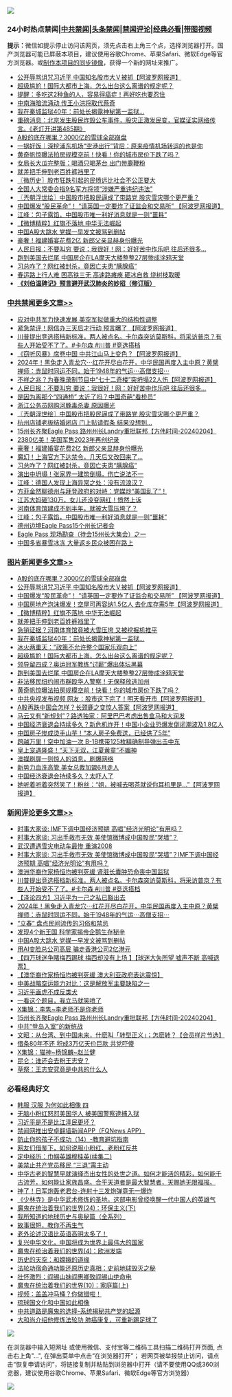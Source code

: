 ![](https://raw.githubusercontent.com/jsvpn/jsproxy/dev/64photo/fqnews-qr.jpg)

<div id="tt">
<h3>24小时热点禁闻|<a href="#%E4%B8%AD%E5%85%B1%E7%A6%81%E9%97%BB%E6%9B%B4%E5%A4%9A%E6%96%87%E7%AB%A0">中共禁闻</a>|<a href="#%E5%9B%BE%E7%89%87%E6%96%B0%E9%97%BB%E6%9B%B4%E5%A4%9A%E6%96%87%E7%AB%A0">头条禁闻</a>|<a href="#%E6%96%B0%E9%97%BB%E8%AF%84%E8%AE%BA%E6%9B%B4%E5%A4%9A%E6%96%87%E7%AB%A0">禁闻评论|<a href="#%E5%BF%85%E7%9C%8B%E7%BB%8F%E5%85%B8%E5%A5%BD%E6%96%87">经典必看</a>|<a href="https://fanb1.xyz/3" target="_blank">带图视频</a></h3>
<div><b>提示：</b>微信如提示停止访问该网页，须先点击右上角三个点，选择浏览器打开。国产浏览器可能已屏蔽本项目，建议使用谷歌Chrome、苹果Safari、微软Edge等官方浏览器。或<a href="%E5%88%B6%E4%BD%9Cgit%E7%A6%81%E9%97%BB%E9%95%9C%E5%83%8F.md">制作本项目的同步镜像</a>，获得一个新的网址来推广。</div>
<ul>

<li><a href="/topimagenews/20240205/1997197.md">公开辱骂诅咒习近平 中国知名股市大Ｖ被抓【阿波罗网报道】</a></li>
<li><a href="/topimagenews/20240205/1997067.md">超级尴尬！国际大都市上海，怎么出台这么离谱的规定呢？</a></li>
<li><a href="/health/20240205/1997051.md">提醒：多吃这2种鱼的人，容易得癌症！再好吃也要忍住</a></li>
<li><a href="/comments/20240205/1996980.md">中南海暗流涌动 传王小洪将取代蔡奇</a></li>
<li><a href="/topimagenews/20240205/1997093.md">我在秦城监狱40年：前处长揭露神秘第一监狱…</a></li>
<li><a href="/sohnews/20240205/1997176.md">重磅消息：北京发生股民炸毁公车事件，股灾正激发民变，官媒证实网络传言。《老灯开讲第485期》</a></li>
<li><a href="/topimagenews/20240205/1997250.md">A股的底在哪里？3000亿的雪球全部崩盘</a></li>
<li><a href="/baitai/20240205/1996986.md">一锅好饭｜深挖浦东机场“空港出行”背后：原来疫情机场转运的也是你</a></li>
<li><a href="/topimagenews/20240205/1997013.md">黄奇帆惊曝法拍房规模空前！快看！你的城市房价下跌了吗？</a></li>
<li><a href="/cnnews/20240205/1997213.md">女局长大瓜完整版：喝酒只喝茅台 出门带鹿鞭粉</a></li>
<li><a href="/topimagenews/20240205/1997111.md">就差把手伸到老百姓裤裆里了</a></li>
<li><a href="/bblog/20240205/1997043.md">〖微历史〗股市狂跌引起的民愤远比社会不公正要大</a></li>
<li><a href="/headline/20240205/1996990.md">全国人大常委会指9名军方将领“涉嫌严重违纪违法&quot;</a></li>
<li><a href="/cbnews/20240205/1997145.md">〖兲朝浮世绘〗中国股市把股民逼成了带路党 股灾雪灾哪个更严重？</a></li>
<li><a href="/topimagenews/20240205/1997186.md">中国爆发“股民革命”！ “请英国一定要炸了证监会和交易所” 【阿波罗网报道】</a></li>
<li><a href="/cbnews/20240205/1997028.md">江峰：包子露馅，中国股市唯一利好消息就是一则“噩耗”</a></li>
<li><a href="/topimagenews/20240205/1997120.md">【微博精粹】红旗不落地 中华无法崛起</a></li>
<li><a href="/comments/20240205/1997248.md">中国A股大跳水 党媒一早发文被骂到删帖</a></li>
<li><a href="/cbnews/20240205/1997113.md">豪奢！福建婚宴花费2亿 新郎父亲显赫身份曝光</a></li>
<li><a href="/cbnews/20240205/1997187.md">人民日报：不要叫穷 要说：我很好！网：好好苦中作乐吧 往后还很多...</a></li>
<li><a href="/topimagenews/20240205/1997030.md">跑到美国去烂尾 中国房企在LA摩天大楼整整27层惨成涂鸦天堂</a></li>
<li><a href="/cbnews/20240205/1997069.md">习总咋了？网红被封杀，竟因亡夫患“胰腺癌”</a></li>
<li><a href="/baitai/20240205/1997007.md">春运路上行人难 困高铁三无 高速路瘫痪 砸冰自救 烧树枝取暖</a></li>
<li><b><a href="/comments/20200207/1272816.md" target="_blank">《刘伯温碑记》预言避开武汉肺炎的妙招（修订版）</a></b></li>
</ul>
</div>

<div class="catlist">
<h3><a href="/cbnews/" target="_blank">中共禁闻</a><span><a href="/cbnews/" target="_blank" rel="nofollow">更多文章>></a></span></h3>
<ul>
<li><a href="/cbnews/20240205/1997328.md" target="_blank">应对中共军力快速发展 美空军拟做重大的结构性调整</a></li>
<li><a href="/cbnews/20240205/1997327.md" target="_blank">紧急禁评！网信办三天后才行动 预言曝了 【阿波罗网报道】</a></li>
<li><a href="/comments/20240205/1997293.md" target="_blank">川普提出竞选搭档新标准，两人被点名。卡尔森突访莫斯科，将采访普京？有些人开始受不了了。#卡尔森 #川普 #竞选搭档</a></li>
<li><a href="/cbnews/20240205/1997270.md" target="_blank">《窃听风暴》席卷中国 中共江山马上变色？【阿波罗网报道】</a></li>
<li><a href="/comments/20240205/1997264.md" target="_blank">2024年！黑兔走入青龙穴⋯红花开尽白花开，中华民国再度入主中原？黄檗禅师：赤鼠时同运不同，始于1948年的气运⋯高僧支招⋯</a></li>
<li><a href="/cbnews/20240205/1997190.md" target="_blank">不祥之兆？为春晚录制节目中“七十二奇楼”突坍塌22人伤【阿波罗网报道】</a></li>
<li><a href="/cbnews/20240205/1997187.md" target="_blank">人民日报：不要叫穷 要说：我很好！网：好好苦中作乐吧 往后还很多&#8230;</a></li>
<li><a href="/cbnews/20240205/1997185.md" target="_blank">是因为离那个“四通桥” 太近了吗？中国奇葩“看桥员”</a></li>
<li><a href="/cbnews/20240205/1997163.md" target="_blank">浙江公务员网购河豚毒杀妻 原因曝光</a></li>
<li><a href="/cbnews/20240205/1997145.md" target="_blank">〖兲朝浮世绘〗中国股市把股民逼成了带路党 股灾雪灾哪个更严重？</a></li>
<li><a href="/cbnews/20240205/1997140.md" target="_blank">杭州店铺老板结婚闭店 门上贴请假条 结果没想到…</a></li>
<li><a href="/comments/20240205/1997134.md" target="_blank">15州长齐聚Eagle Pass 路州州长Landry重批联邦【方伟时间-20240204】</a></li>
<li><a href="/cbnews/20240205/1997114.md" target="_blank">2380亿美！美国军售2023年再创纪录</a></li>
<li><a href="/cbnews/20240205/1997113.md" target="_blank">豪奢！福建婚宴花费2亿 新郎父亲显赫身份曝光</a></li>
<li><a href="/cbnews/20240205/1997112.md" target="_blank">魔幻！上海官方下达禁令，几天后又改回来了…</a></li>
<li><a href="/cbnews/20240205/1997069.md" target="_blank">习总咋了？网红被封杀，竟因亡夫患“胰腺癌”</a></li>
<li><a href="/cbnews/20240205/1997068.md" target="_blank">演出中坍塌！张家界一建筑倒塌，伤亡说法不一</a></li>
<li><a href="/cbnews/20240205/1997065.md" target="_blank">江峰：德国人发现上海异常之处：没有流浪汉？</a></li>
<li><a href="/comments/20240205/1997054.md" target="_blank">方菲金然聊德州与拜登政府的对峙：党媒炒“美国乱了”！</a></li>
<li><a href="/cbnews/20240205/1997049.md" target="_blank">江苏大妈砸130万，女儿还没变网红！愤然上诉</a></li>
<li><a href="/cbnews/20240205/1997048.md" target="_blank">河南体育馆建成不到半年，就被大雪压垮了？</a></li>
<li><a href="/cbnews/20240205/1997028.md" target="_blank">江峰：包子露馅，中国股市唯一利好消息就是一则“噩耗”</a></li>
<li><a href="/comments/20240205/1996989.md" target="_blank">德州边境Eagle Pass15个州长记者会</a></li>
<li><a href="/comments/20240205/1996978.md" target="_blank">Eagle Pass 现场勘查（待会15州长大集会）之一</a></li>
<li><a href="/cbnews/20240204/1996957.md" target="_blank">中国多省暴雪冰冻 大量返乡民众被困在路上</a></li>

</ul>
</div>
<div class="catlist">
<h3><a href="/topimagenews/" target="_blank">图片新闻</a><span><a href="/topimagenews/" target="_blank" rel="nofollow">更多文章>></a></span></h3>
<ul>
<li><a href="/topimagenews/20240205/1997250.md" target="_blank">A股的底在哪里？3000亿的雪球全部崩盘</a></li>
<li><a href="/topimagenews/20240205/1997197.md" target="_blank">公开辱骂诅咒习近平 中国知名股市大Ｖ被抓【阿波罗网报道】</a></li>
<li><a href="/topimagenews/20240205/1997186.md" target="_blank">中国爆发“股民革命”！ “请英国一定要炸了证监会和交易所” 【阿波罗网报道】</a></li>
<li><a href="/topimagenews/20240205/1997171.md" target="_blank">中国房地产泡沫爆发！空屋可再容纳1.5亿人 去化库存需5年【阿波罗网报道】</a></li>
<li><a href="/topimagenews/20240205/1997120.md" target="_blank">【微博精粹】红旗不落地 中华无法崛起</a></li>
<li><a href="/topimagenews/20240205/1997111.md" target="_blank">就差把手伸到老百姓裤裆里了</a></li>
<li><a href="/topimagenews/20240205/1997110.md" target="_blank">急销证据？河南体育馆竟被大雪压垮 又被挖掘机推平</a></li>
<li><a href="/topimagenews/20240205/1997093.md" target="_blank">我在秦城监狱40年：前处长揭露神秘第一监狱…</a></li>
<li><a href="/topimagenews/20240205/1997092.md" target="_blank">冰火两重天：&#8221;政策不允许整个国家乐观向上&#8221;</a></li>
<li><a href="/topimagenews/20240205/1997067.md" target="_blank">超级尴尬！国际大都市上海，怎么出台这么离谱的规定呢？</a></li>
<li><a href="/topimagenews/20240205/1997047.md" target="_blank">领导留四成？奥运冠军教练“讨薪”爆出体坛黑幕</a></li>
<li><a href="/topimagenews/20240205/1997030.md" target="_blank">跑到美国去烂尾 中国房企在LA摩天大楼整整27层惨成涂鸦天堂</a></li>
<li><a href="/topimagenews/20240205/1997029.md" target="_blank">非法移民纽约闹市群殴华人警察！无保释放逃加州</a></li>
<li><a href="/topimagenews/20240205/1997013.md" target="_blank">黄奇帆惊曝法拍房规模空前！快看！你的城市房价下跌了吗？</a></li>
<li><a href="/topimagenews/20240205/1996958.md" target="_blank">中共央视发布视频 网友：股市这下完了！明天看开市【阿波罗网报道】</a></li>
<li><a href="/topimagenews/20240204/1996893.md" target="_blank">A股再跌中国会怎样？长颈鹿之变惊人答案【阿波罗网报道】</a></li>
<li><a href="/topimagenews/20240204/1996798.md" target="_blank">马云又有“新规划”？路透独家：阿里巴巴考虑出售盒马和大润发</a></li>
<li><a href="/topimagenews/20240204/1996797.md" target="_blank">中国经济衰退会持续多久？新危机炸开！中国小企业恐爆发倒闭潮波及1.8亿人</a></li>
<li><a href="/topimagenews/20240204/1996783.md" target="_blank">中国房子惨成烫手山芋！“本人房子免费送，已经供了5年”</a></li>
<li><a href="/topimagenews/20240204/1996731.md" target="_blank">跨越万里！空中加油一次 B-1B携带125枚精确制导弹出击中东</a></li>
<li><a href="/topimagenews/20240204/1996715.md" target="_blank">皇上宠遇隆盛！“天下无双，江夏黄童”不媚神</a></li>
<li><a href="/topimagenews/20240204/1996701.md" target="_blank">澳媒刷屏一则惊人的消息，刷爆网络</a></li>
<li><a href="/topimagenews/20240204/1996700.md" target="_blank">新势力血洗高管 美女总裁加盟6月走人</a></li>
<li><a href="/topimagenews/20240203/1996595.md" target="_blank">中国经济衰退会持续多久？太吓人了</a></li>
<li><a href="/topimagenews/20240203/1996562.md" target="_blank">她听着听着突然笑了！粉丝：“姐，被喊去喝茶就说你耳机里是&#8230;”【阿波罗网报道】</a></li>

</ul>
</div>
<div class="catlist">
<h3><a href="/comments/" target="_blank">新闻评论</a><span><a href="/comments/" target="_blank" rel="nofollow">更多文章>></a></span></h3>
<ul>
<li><a href="/comments/20240206/1997345.md" target="_blank">时事大家谈: IMF下调中国经济预期 高唱&quot;经济光明论&quot;有用吗？</a></li>
<li><a href="/comments/20240206/1997344.md" target="_blank">时事大家谈: 习出手救市无效 美使馆微博成中国股民“哭墙”？</a></li>
<li><a href="/comments/20240205/1997343.md" target="_blank">武汉遭遇雪灾电动车最惨 重演2008</a></li>
<li><a href="/comments/20240205/1997323.md" target="_blank">时事大家谈: 习出手救市无效 美使馆微博成中国股民“哭墙”？IMF下调中国经济预期 高唱&quot;经济光明论&quot;有用吗？</a></li>
<li><a href="/comments/20240205/1997295.md" target="_blank">澳洲华裔作家杨恒均被判死缓 肾脏长囊肿恐命丧中国监狱</a></li>
<li><a href="/comments/20240205/1997293.md" target="_blank">川普提出竞选搭档新标准，两人被点名。卡尔森突访莫斯科，将采访普京？有些人开始受不了了。#卡尔森 #川普 #竞选搭档</a></li>
<li><a href="/comments/20240205/1997285.md" target="_blank">【泽论四方】习近平为一己之私已豁出去</a></li>
<li><a href="/comments/20240205/1997264.md" target="_blank">2024年！黑兔走入青龙穴⋯红花开尽白花开，中华民国再度入主中原？黄檗禅师：赤鼠时同运不同，始于1948年的气运⋯高僧支招⋯</a></li>
<li><a href="/comments/20240205/1997261.md" target="_blank">“立春” 盘点民间流传的习俗和禁忌</a></li>
<li><a href="/comments/20240205/1997259.md" target="_blank">发现4个新王国 科学家揭帝企鹅生存秘辛</a></li>
<li><a href="/comments/20240205/1997248.md" target="_blank">中国A股大跳水 党媒一早发文被骂到删帖</a></li>
<li><a href="/comments/20240205/1997247.md" target="_blank">用AI变脸总公司高层 骗走香港公司2亿港元</a></li>
<li><a href="/comments/20240205/1997245.md" target="_blank">【四万球迷争睹梅西踢球 梅西却没有上场 】【球迷大失所望 嘘声不断 高喊退票】</a></li>
<li><a href="/comments/20240205/1997236.md" target="_blank">【澳华裔作家杨恒均被判死缓 澳大利亚政府表达震惊】</a></li>
<li><a href="/comments/20240205/1997228.md" target="_blank">中美战略空运能力对比：这是解放军主要缺陷之一</a></li>
<li><a href="/comments/20240205/1997209.md" target="_blank">习近平画虎不成反类犬</a></li>
<li><a href="/comments/20240205/1997178.md" target="_blank">一看这个题目，我立马就笑喷了</a></li>
<li><a href="/comments/20240205/1997142.md" target="_blank">X集锦：李隽~李老师不是你老师</a></li>
<li><a href="/comments/20240205/1997134.md" target="_blank">15州长齐聚Eagle Pass 路州州长Landry重批联邦【方伟时间-20240204】</a></li>
<li><a href="/comments/20240205/1997126.md" target="_blank">中共“登岛入室”的新统战</a></li>
<li><a href="/comments/20240205/1997109.md" target="_blank">文昭：从台湾、到中国未来，什麽叫「转型正义」；怎麽转？【会员样片节选】</a></li>
<li><a href="/comments/20240205/1997099.md" target="_blank">借条80年不还 积成3万亿天价巨款 共党吓傻</a></li>
<li><a href="/comments/20240205/1997098.md" target="_blank">X集锦：猫神~杨锦麟~赵兰健</a></li>
<li><a href="/comments/20240205/1997097.md" target="_blank">昆仑：谁还会去粉王志安？</a></li>
<li><a href="/comments/20240205/1997081.md" target="_blank">草祭：王志安究竟是中共的什么人</a></li>

</ul>
</div>

<div class="catlist">
<h3>必看经典好文</h3>
<ul>
<li><a href="/bannedvideo/20220403/1714030.md" target="_blank">韩服 汉服 为何如此相像 四</a></li>
<li><a href="/cbnews/20220809/1769245.md" target="_blank">无脑小粉红怒怼美国华人 被美国警察逮捕入狱</a></li>
<li><a href="/comments/20220703/1753426.md" target="_blank">习近平是不是比江泽民更坏？</a></li>
<li><a href="/comments/20200503/1322531.md" target="_blank">禁闻网推出安卓翻墙新闻APP（FQNews APP）</a></li>
<li><a href="/comments/20231003/1941694.md" target="_blank">防止你的孩子不成功（14）-教育避坑指南</a></li>
<li><a href="/comments/20200712/1359630.md" target="_blank">网友们借鉴下，如何说服小粉红、老粉红反共</a></li>
<li><a href="/tculture/20161102/608445.md" target="_blank">定中经历：巾帼英雄穆桂英(续集二)</a></li>
<li><a href="/cbnews/20201004/1408019.md" target="_blank">美禁止共产党员移民 “三退”需主动</a></li>
<li><a href="/comments/20210420/1529876.md" target="_blank">中华古老的智慧早就演绎杰出女性的处世之道。如何才能活的精彩，如何能千古流芳，如何能让家族昌盛。合乎天道者是最大智慧者，天赐她无限福报。</a></li>
<li><a href="/cnnews/aboluonews/20150422/388322.md" target="_blank">神了！日军炮轰老君台-连射十三发炮弹竟无一爆炸</a></li>
<li><a href="/comments/20201013/1412612.md" target="_blank">《少林寺》是中华武术修炼的圣地，这部电影曾经唤醒一代中国人的英雄气</a></li>
<li><a href="/cbnews/20180907/994846.md" target="_blank">魔鬼在统治着我们的世界(24)：环保主义(下)</a></li>
<li><a href="/comments/20220601/1740278.md" target="_blank">我所知道的地球历史与奥秘篇（全系列）</a></li>
<li><a href="/funmedia/20210802/1598610.md" target="_blank">故事很短，教你不再生气</a></li>
<li><a href="/cbnews/20230826/1925513.md" target="_blank">老外论述汉语比英语高明太多了！</a></li>
<li><a href="/comments/20220924/485408.md" target="_blank">复兴中华文化，中国将成为世界上最伟大的国家</a></li>
<li><a href="/topimagenews/20180522/946266.md" target="_blank">魔鬼在统治着我们的世界(4)：欧洲发端</a></li>
<li><a href="/cbnews/20190219/1083302.md" target="_blank">历史的天空：和嫦娥的道缘</a></li>
<li><a href="/tculture/20121025/73069.md" target="_blank">法轮功宿命通功能还原历史真相：史前地球毁灭之秘</a></li>
<li><a href="/cbnews/20200727/1366904.md" target="_blank">壮怀激烈：阎锡山妹阎惠卿致阎锡山绝命电</a></li>
<li><a href="/topimagenews/20180529/950153.md" target="_blank">魔鬼在统治着我们的世界(10)：家庭篇(上)</a></li>
<li><a href="/comments/20210711/1572499.md" target="_blank">视频：盖盖冲马桶？你做错啦！</a></li>
<li><a href="/bannedvideo/20220411/1717515.md" target="_blank">琉球国文化和中国如此相像</a></li>
<li><a href="/comments/20181209/1044543.md" target="_blank">中共道路是魔鬼的选择-系统揭秘共产党的起源</a></li>
<li><a href="/comments/20240104/1982860.md" target="_blank">大和尚介绍他修炼法轮功 肺癌康复，可重新踢足球了</a></li>

</ul>
</div>

![](https://raw.githubusercontent.com/jsvpn/jsproxy/dev/64photo/fqnews-qr.jpg)

在浏览器中输入短网址 或使用微信、支付宝等二维码工具扫描二维码打开页面, 点击右上角"...", 在弹出菜单中点击“在浏览器打开”； 若网页被举报禁止访问，请点击“恢复申请访问”，将链接复制并粘贴到浏览器中打开（请不要使用QQ或360浏览器，建议使用谷歌Chrome、苹果Safari、微软Edge等官方浏览器）

![](https://raw.githubusercontent.com/jsvpn/jsproxy/dev/64photo/wx.jpg)